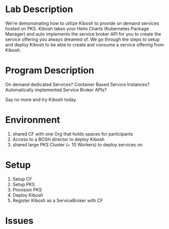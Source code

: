 # Lab Description

We're demonstrating how to utilize Kibosh to provide on demand services hosted on PKS. Kibosh takes your Helm Charts (Kubernetes Package Manager) and auto implements the service broker API for you to create the service offering you always dreamed of. We go through the steps to setup and deploy Kibosh to be able to create and consume a service offering from Kibosh.

# Program Description
On demand dedicated Services?
Container Based Service Instances?
Automatically implemented Service Broker APIs?

Say no more and try Kibosh today.


# Environment

  1. shared CF with one Org that holds spaces for participants
  2. Access to a BOSH director to deploy Kibosh
  3. shared large PKS Cluster (~ 10 Workers) to deploy services on

# Setup
1. Setup CF
2. Setup PKS
3. Provision PKS
4. Deploy Kibosh
5. Register Kibosh as a ServiceBroker with CF

# Issues
